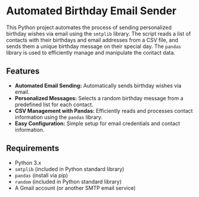 # Automated Birthday Email Sender

This Python project automates the process of sending personalized birthday wishes via email using the `smtplib` library. The script reads a list of contacts with their birthdays and email addresses from a CSV file, and sends them a unique birthday message on their special day. The `pandas` library is used to efficiently manage and manipulate the contact data.

## Features

- **Automated Email Sending:** Automatically sends birthday wishes via email.
- **Personalized Messages:** Selects a random birthday message from a predefined list for each contact.
- **CSV Management with Pandas:** Efficiently reads and processes contact information using the `pandas` library.
- **Easy Configuration:** Simple setup for email credentials and contact information.

## Requirements

- Python 3.x
- `smtplib` (included in Python standard library)
- `pandas` (install via pip)
- `random` (included in Python standard library)
- A Gmail account (or another SMTP email service)


